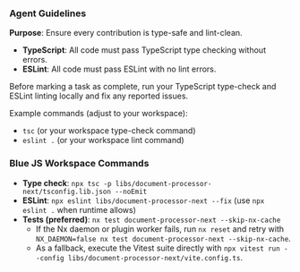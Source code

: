 ### Agent Guidelines

**Purpose**: Ensure every contribution is type-safe and lint-clean.

- **TypeScript**: All code must pass TypeScript type checking without errors.
- **ESLint**: All code must pass ESLint with no lint errors.

Before marking a task as complete, run your TypeScript type-check and ESLint linting locally and fix any reported issues.

Example commands (adjust to your workspace):

- `tsc` (or your workspace type-check command)
- `eslint .` (or your workspace lint command)

### Blue JS Workspace Commands

- **Type check**: `npx tsc -p libs/document-processor-next/tsconfig.lib.json --noEmit`
- **ESLint**: `npx eslint libs/document-processor-next --fix` (use `npx eslint .` when runtime allows)
- **Tests (preferred)**: `nx test document-processor-next --skip-nx-cache`
  - If the Nx daemon or plugin worker fails, run `nx reset` and retry with `NX_DAEMON=false nx test document-processor-next --skip-nx-cache`.
  - As a fallback, execute the Vitest suite directly with `npx vitest run --config libs/document-processor-next/vite.config.ts`.
